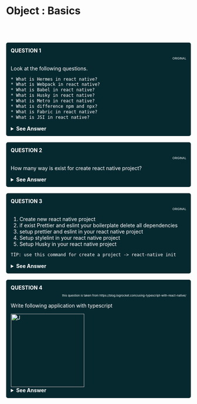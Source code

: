 # Object : Basics


<br/>
<br/>


<!---
  QUESTION 1
  -->

<br/>

<div style="background-color: rgb(6, 41, 48 ); color: white; padding: 2.5%; border-radius: 5px;">

<summary style="font-weight: bold;">QUESTION 1</summary>
<p style="font-size: 8px; text-align: right;">ORIGINAL</p>

Look at the following questions.

```html
* What is Hermes in react native?
* What is Webpack in react native?
* What is Babel in react native?
* What is Husky in react native?
* What is Metro in react native?
* What is difference npm and npx?
* What is Fabric in react native?
* What is JSI in react native?
```


<details>
  
  <summary style="font-weight: bold; cursor: pointer;">See Answer</summary>
  <br/>

* <a href="https://devnot.com/2020/hermes-engine-nedir/ " style="color: white">Read about Hermes</a>
* <a href="https://dev.to/getd/wtf-are-babel-and-webpack-explained-in-2-mins-43be " style="color: white">Read about Babel</a>
* <a href="https://stackoverflow.com/questions/51116811/what-is-metro-bundler-in-react-native" style="color: white">Read About Metro</a>
* <a href="https://medium.com/airbnb-engineering/faster-javascript-builds-with-metro-cfc46d617a1f#" style="color: white">Read About Metro - 2</a>
* <a href="https://www.reactnative.guide/" style="color: white">React Native Guide</a>
* NPM and NPX difference: NPM is a package manager used to install, delete, and update Javascript packages on your machine. NPX is a package executer, and it is used to execute javascript packages directly, without installing them.
* <a href="https://zaferayan.medium.com/react-native-jsi-nedir-yeni-mimari-neler-getiriyor-d055acbc2933" style="color: white">Read about Fabric and JSI </a>
</details>

</div>



<!---
  QUESTION 2
  -->

<br/>

<div style="background-color: rgb(6, 41, 48 ); color: white; padding: 2.5%; border-radius: 5px;">

<summary style="font-weight: bold;">QUESTION 2</summary>
<p style="font-size: 8px; text-align: right;">ORIGINAL</p>

How many way is exist for create react native project?

<details>
  
  <summary style="font-weight: bold; cursor: pointer;">See Answer</summary>
  <br/>


```html
npx create-react-native-app try1
```
This will create react native boilerplate

```html
expo
```
Generally, this method cannot be suggested
```html
npx react-native init
```

</details>

</div>




<!---
  QUESTION 3
  -->

<br/>

<div style="background-color: rgb(6, 41, 48 ); color: white; padding: 2.5%; border-radius: 5px;">

<summary style="font-weight: bold;">QUESTION 3</summary>
<p style="font-size: 8px; text-align: right;">ORIGINAL</p>

1. Create new react native project
2. if exist Prettier and eslint your boilerplate delete all dependencies
3. setup prettier and eslint in your react native project
4. Setup stylelint in your react native project
5. Setup Husky in your react native project

```html
TİP: use this command for create a project -> react-native init 
```

<details>
  
  <summary style="font-weight: bold; cursor: pointer;">See Answer</summary>
  <br/>


* <a href="https://three29.com/set-up-eslint-and-prettier-for-react-native-projects/">Read Set up Eslint and Prettier</a> 

* <a href="https://enlear.academy/eslint-vs-prettier-57882d0fec1d">Read Difference Eslint And Prettier</a> 

* <a href="https://stylelint.io/user-guide/get-started">Read About Stylelint</a>,

* <a href="https://dev.to/botreetechnologies/setting-up-husky-pre-commit-hook-with-eslint-prettier-and-lint-staged-for-react-and-react-native-d05">Read About Husky, Eslint and Prettier</a>,


</details>

</div>




<!---
  QUESTION 4
  -->

<br/>

<div style="background-color: rgb(6, 41, 48 ); color: white; padding: 2.5%; border-radius: 5px;">

<summary style="font-weight: bold;">QUESTION 4</summary>
<p style="font-size: 8px; text-align: right;">this question is taken from https://blog.logrocket.com/using-typescript-with-react-native/</p>

Write following application with typescript 

<img src="https://paper-attachments.dropbox.com/s_5B729611AE3E42F3A9C97D1DA20832973F0ACB94FE96AF127DADD3967B2EB606_1617810063568_ezgif.com-gif-maker.gif" alt="J" width="200"/>


<details>
  
  <summary style="font-weight: bold; cursor: pointer;">See Answer</summary>
  <br/>


Initialize the project and write following command

```html

npm install typescript @types/react @types/react-native @types/react-test-renderer @types/jest

```


* typescript: To install typescript
* @types/react: To install react types for typescript
* @types/react-native: To install React Native types for typescript
* @types/react-test-renderer: To install types for test-renderer for typescript
* @types/jest: To install types for jest testing for typescript


```html
tsc --init
```

* this command will be generate <b>tsconfig.json</b> 

</details>

</div>